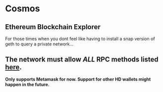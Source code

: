 # Cosmos

## Ethereum Blockchain Explorer

For those times when you dont feel like having to install a snap version of geth to query a private network...

The network must allow *ALL* RPC methods listed [here](https://ethereum.org/en/developers/docs/apis/json-rpc/).
  - 

**Only supports Metamask for now. Support for other HD wallets might happen in the future.**